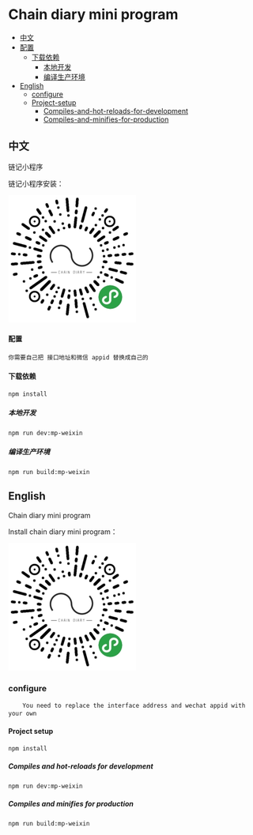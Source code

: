 # Chain diary mini program

 * [中文](#中文)
 * [配置](#配置)
	* [下载依赖](#下载依赖)
	    * [本地开发](#本地开发)
	    * [编译生产环境](#编译生产环境)
 * [English](#English)
	* [configure](#configure)
    * [Project-setup](#Project-setup)
	    * [Compiles-and-hot-reloads-for-development](#Compiles-and-hot-reloads-for-development)
	    * [Compiles-and-minifies-for-production](#Compiles-and-minifies-for-production)

## 中文

链记小程序

链记小程序安装：

![](mp_qr.jpg)


#### 配置
```
你需要自己把 接口地址和微信 appid 替换成自己的
```

#### 下载依赖
```
npm install
```

##### 本地开发
```
npm run dev:mp-weixin
```

##### 编译生产环境
```
npm run build:mp-weixin
```

## English

Chain diary mini program

Install chain diary mini program：

![](mp_qr.jpg)

### configure
```
	You need to replace the interface address and wechat appid with your own
```
#### Project setup
```
npm install
```

##### Compiles and hot-reloads for development
```
npm run dev:mp-weixin
```

##### Compiles and minifies for production
```
npm run build:mp-weixin
```

